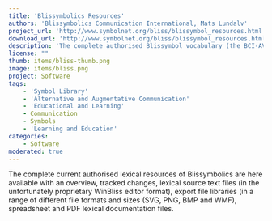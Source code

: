 ```yaml
---
title: 'Blissymbolics Resources'
authors: 'Blissymbolics Communication International, Mats Lundalv'
project_url: 'http://www.symbolnet.org/bliss/blissymbol_resources.html'
download_url: 'http://www.symbolnet.org/bliss/blissymbol_resources.html'
description: 'The complete authorised Blissymbol vocabulary (the BCI-AV) resources of over 5000 basic Blissymbol concepts - characters and words - are available under a free CreativeCommons-BY-SA license. (Note: Registering and login required for access)'
license: ""
thumb: items/bliss-thumb.png
image: items/bliss.png
project: Software
tags:
    - 'Symbol Library'
    - 'Alternative and Augmentative Communication'
    - 'Educational and Learning'
    - Communication
    - Symbols
    - 'Learning and Education'
categories:
    - Software
moderated: true
---
```

The complete current authorised lexical resources of Blissymbolics are here available with an overview, tracked changes, lexical source text files (in the unfortunately proprietary WinBliss editor format), export file libraries (in a range of different file formats and sizes (SVG, PNG, BMP and WMF), spreadsheet and PDF lexical documentation files.

